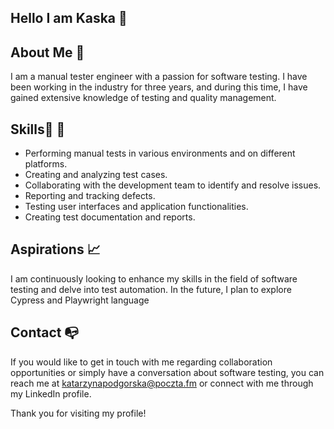  ## Hello I am Kaska 👋
 ## About Me  👀
 I am a  manual tester engineer with a passion for software testing. I have been working in the industry for three years, and during this time, I have gained extensive knowledge of testing and quality management.
 
 ## Skills👾 🐛
- Performing manual tests in various environments and on different platforms.
- Creating and analyzing test cases.
- Collaborating with the development team to identify and resolve issues.
- Reporting and tracking defects.
- Testing user interfaces and application functionalities.
- Creating test documentation and reports.

## Aspirations 📈
I am continuously looking to enhance my skills in the field of software testing and delve into test automation. In the future, I plan to explore Cypress and Playwright language

## Contact 📭
If you would like to get in touch with me regarding collaboration opportunities or simply have a conversation about software testing, you can reach me at katarzynapodgorska@poczta.fm or connect with me through my LinkedIn profile.

Thank you for visiting my profile!
